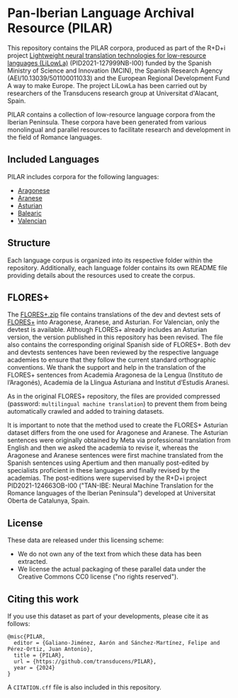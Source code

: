 # Pan-Iberian Language Archival Resource (PILAR)

This repository contains the PILAR corpora, produced as part of the R+D+i project [Lightweight neural translation technologies for low-resource languages (LiLowLa)](https://transducens.dlsi.ua.es/lilowla/) (PID2021-127999NB-I00) funded by the Spanish Ministry
of Science and Innovation (MCIN), the Spanish Research Agency (AEI/10.13039/501100011033) and the European Regional Development Fund A way to make Europe. The project LiLowLa has been carried out by researchers of the Transducens research group at Universitat d'Alacant, Spain.

PILAR contains a collection of low-resource language corpora from the Iberian Peninsula. These corpora have been generated from various monolingual and parallel resources to facilitate research and development in the field of Romance languages.

## Included Languages

PILAR includes corpora for the following  languages:

- [Aragonese](https://github.com/transducens/PILAR/tree/main/aragonese)
- [Aranese](https://github.com/transducens/PILAR/tree/main/aranese)
- [Asturian](https://github.com/transducens/PILAR/tree/main/asturian)
- [Balearic](https://github.com/transducens/PILAR/tree/main/balearic)
- [Valencian](https://github.com/transducens/PILAR/tree/main/valencian)

## Structure

Each language corpus is organized into its respective folder within the repository. Additionally, each language folder contains its own README file providing details about the resources used to create the corpus.

## FLORES+ 

The [FLORES+.zip](https://github.com/transducens/PILAR/blob/main/FLORES%2B.zip) file contains translations of the dev and devtest sets of [FLORES+](https://github.com/openlanguagedata/flores) into Aragonese, Aranese, and Asturian. For Valencian, only the devtest is available. Although FLORES+ already includes an Asturian version, the version published in this repository has been revised. The file also contains the corresponding original Spanish side of FLORES+. Both dev and devtests sentences have been reviewed by the respective language academies to ensure that they follow the current standard orthographic conventions. We thank the support and help in the translation of the FLORES+ sentences from Academia Aragonesa de la Lengua (Instituto de l’Aragonés), Academia de la Llingua Asturiana and Institut d’Estudis Aranesi.

As in the original FLORES+ repository, the files are provided compressed (password: `multilingual machine translation`) to prevent them from being automatically crawled and added to training datasets.

It is important to note that the method used to create the FLORES+ Asturian dataset differs from the one used for Aragonese and Aranese. The Asturian sentences were originally obtained by Meta via professional translation from English and then we asked the academia to revise it, whereas the Aragonese and Aranese sentences were first machine translated from the Spanish sentences using Apertium and then manually post-edited by specialists proficient in these languages and finally revised by the academias. The post-editions were supervised by the R+D+i project PID2021-124663OB-I00 ("TAN-IBE: Neural Machine Translation for the Romance languages of the Iberian Peninsula") developed at Universitat Oberta de Catalunya, Spain.

## License

These data are released under this licensing scheme:
 * We do not own any of the text from which these data has been extracted.
 * We license the actual packaging of these parallel data under the Creative
   Commons CC0 license ("no rights reserved").

## Citing this work

If you use this dataset as part of your developments, please cite it as follows:

```
@misc{PILAR,
  editor = {Galiano-Jiménez, Aarón and Sánchez-Martínez, Felipe and Pérez-Ortiz, Juan Antonio},
  title = {PILAR},
  url = {https://github.com/transducens/PILAR},
  year = {2024}
}
```

A `CITATION.cff` file is also included in this repository.
